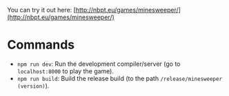 You can try it out here: [http://nbpt.eu/games/minesweeper/](http://nbpt.eu/games/minesweeper/)

# Commands

-   `npm run dev`: Run the development compiler/server (go to `localhost:8000` to play the game).
-   `npm run build`: Build the release build (to the path `/release/minesweeper (version)`).
